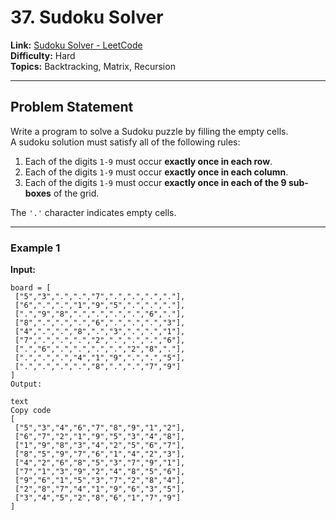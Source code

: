 # 37. Sudoku Solver

**Link:** [Sudoku Solver - LeetCode](https://leetcode.com/problems/sudoku-solver/description/)  
**Difficulty:** Hard  
**Topics:** Backtracking, Matrix, Recursion

---

## Problem Statement

Write a program to solve a Sudoku puzzle by filling the empty cells.  
A sudoku solution must satisfy all of the following rules:

1. Each of the digits `1-9` must occur **exactly once in each row**.
2. Each of the digits `1-9` must occur **exactly once in each column**.
3. Each of the digits `1-9` must occur **exactly once in each of the 9 sub-boxes** of the grid.

The `'.'` character indicates empty cells.

---

### Example 1

**Input:**
```text
board = [
 ["5","3",".",".","7",".",".",".","."],
 ["6",".",".","1","9","5",".",".","."],
 [".","9","8",".",".",".",".","6","."],
 ["8",".",".",".","6",".",".",".","3"],
 ["4",".",".","8",".","3",".",".","1"],
 ["7",".",".",".","2",".",".",".","6"],
 [".","6",".",".",".",".","2","8","."],
 [".",".",".","4","1","9",".",".","5"],
 [".",".",".",".","8",".",".","7","9"]
]
Output:

text
Copy code
[
 ["5","3","4","6","7","8","9","1","2"],
 ["6","7","2","1","9","5","3","4","8"],
 ["1","9","8","3","4","2","5","6","7"],
 ["8","5","9","7","6","1","4","2","3"],
 ["4","2","6","8","5","3","7","9","1"],
 ["7","1","3","9","2","4","8","5","6"],
 ["9","6","1","5","3","7","2","8","4"],
 ["2","8","7","4","1","9","6","3","5"],
 ["3","4","5","2","8","6","1","7","9"]
]